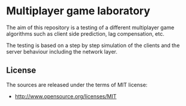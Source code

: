 # Multiplayer game laboratory

The aim of this repository is a testing of a different multiplayer game algorithms such as client side prediction,
lag compensation, etc.

The testing is based on a step by step simulation of the clients and the server behaviour including the network layer.

## License

The sources are released under the terms of MIT license:

 * http://www.opensource.org/licenses/MIT
